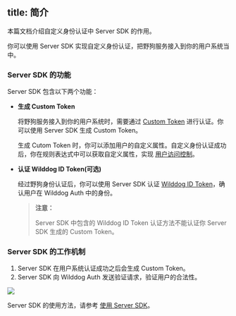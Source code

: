 
title: 简介
---

本篇文档介绍自定义身份认证中 Server SDK 的作用。

你可以使用 Server SDK 实现自定义身份认证，把野狗服务接入到你的用户系统当中。

### Server SDK 的功能

Server SDK 包含以下两个功能：

- **生成 Custom Token**

  将野狗服务接入到你的用户系统时，需要通过 [Custom Token](/auth/Web/guide/concept.html#身份认证令牌) 进行认证。你可以使用 Server SDK 生成 Custom Token。

  生成 Cutom Token 时，你可以添加用户的自定义属性。自定义身份认证成功后，你在规则表达式中可以获取自定义属性，实现 [用户访问控制](/sync/Web/rules/auth.html)。

- **认证 Wilddog ID Token(可选)**

  经过野狗身份认证后，你可以使用 Server SDK 认证 [Wilddog ID Token](/auth/Web/guide/concept.html#身份认证令牌)，确认用户在 Wilddog Auth 中的身份。

  <blockquote class="warning">
    <p><strong>注意：</strong></p>
  Server SDK 中包含的 Wilddog ID Token 认证方法不能认证你 Server SDK 生成的 Custom Token。
  </blockquote>



### Server SDK 的工作机制

1. Server SDK 在用户系统认证成功之后会生成 Custom Token。
2. Server SDK 向 Wilddog Auth 发送验证请求，验证用户的合法性。

![](/images/serversdk.jpg)



Server SDK 的使用方法，请参考 [使用 Server SDK](/auth/Server/server.html)。